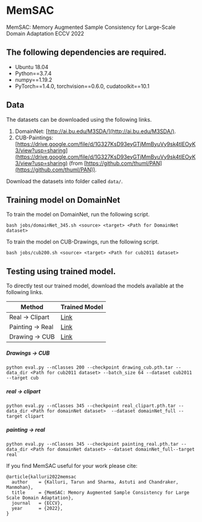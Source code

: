 

# MemSAC

MemSAC: Memory Augmented Sample Consistency for Large-Scale Domain Adaptation 
ECCV 2022

## The following dependencies are required.

- Ubuntu 18.04
- Python==3.7.4
- numpy==1.19.2
- PyTorch==1.4.0, torchvision==0.6.0, cudatoolkit==10.1

## Data

The datasets can be downloaded using the following links.

1. DomainNet: [http://ai.bu.edu/M3SDA/](http://ai.bu.edu/M3SDA/).
2. CUB-Paintings: [https://drive.google.com/file/d/1G327KsD93eyGTjMmByuVy9sk4tlEOyK3/view?usp=sharing](https://drive.google.com/file/d/1G327KsD93eyGTjMmByuVy9sk4tlEOyK3/view?usp=sharing) (from [https://github.com/thuml/PAN](https://github.com/thuml/PAN)).

Download the datasets into folder called `data/`.


## Training model on DomainNet

To train the model on DomainNet, run the following script.
```
bash jobs/domainNet_345.sh <source> <target> <Path for DomainNet dataset>
```

To train the model on CUB-Drawings, run the following script.
```
bash jobs/cub200.sh <source> <target> <Path for cub2011 dataset>
```

## Testing using trained model.

To directly test our trained model, download the models available at the following links.

 Method        | Trained Model  |
| ------------- |:-----|
| Real -> Clipart | [Link](https://drive.google.com/file/d/1rtzZDwnCZJm3oz7dvb2hWukUPHEb4tCZ/view?usp=sharing) |
| Painting -> Real |   [Link](https://drive.google.com/file/d/1qDr5TEAWGujBMY9yr8jSAKDxRVx-bt1r/view?usp=sharing)   |
| Drawing -> CUB |   [Link](https://drive.google.com/file/d/1ngeSrrxgzhgRt4V-zpX4mRMGnRwKKIM2/view?usp=sharing)  |

##### Drawings -> CUB
```
python eval.py --nClasses 200 --checkpoint drawing_cub.pth.tar --data_dir <Path for cub2011 dataset> --batch_size 64 --dataset cub2011 --target cub
```

##### real -> clipart
```
python eval.py --nClasses 345 --checkpoint real_clipart.pth.tar --data_dir <Path for domainNet dataset>  --dataset domainNet_full --target clipart
```

##### painting -> real
```
python eval.py --nClasses 345 --checkpoint painting_real.pth.tar --data_dir <Path for domainNet dataset> --dataset domainNet_full--target real
```

If you find MemSAC useful for your work please cite:
```
@article{kalluri2022memsac
  author    = {Kalluri, Tarun and Sharma, Astuti and Chandraker, Manmohan},
  title     = {MemSAC: Memory Augmented Sample Consistency for Large Scale Domain Adaptation},
  journal   = {ECCV},
  year      = {2022},
}
```
